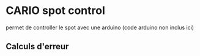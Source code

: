 # CARIO spot control

permet de controller le spot avec une arduino (code arduino non inclus ici)

## Calculs d'erreur
